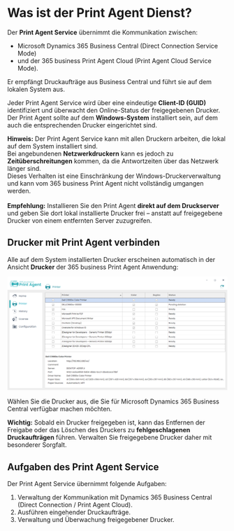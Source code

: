 # Was ist der Print Agent Dienst?

Der **Print Agent Service** übernimmt die Kommunikation zwischen:

- Microsoft Dynamics 365 Business Central (Direct Connection Service Mode)  
- und der 365 business Print Agent Cloud (Print Agent Cloud Service Mode).

Er empfängt Druckaufträge aus Business Central und führt sie auf dem lokalen System aus.

Jeder Print Agent Service wird über eine eindeutige **Client-ID (GUID)** identifiziert und überwacht den Online-Status der freigegebenen Drucker.  
Der Print Agent sollte auf dem **Windows-System** installiert sein, auf dem auch die entsprechenden Drucker eingerichtet sind.

<div class="alert alert-notice">
    <i class="fa-light fa-hand-point-up fa-lg" style="--fa-secondary-color: #FF0000; --fa-primary-color: #111111; --fa-secondary-opacity: 0.7"></i> <strong>Hinweis:</strong>
	Der Print Agent Service kann mit allen Druckern arbeiten, die lokal auf dem System installiert sind.<br>
	Bei angebundenen <b>Netzwerkdruckern</b> kann es jedoch zu <b>Zeitüberschreitungen</b> kommen, da die Antwortzeiten über das Netzwerk länger sind.<br>
	Dieses Verhalten ist eine Einschränkung der Windows-Druckerverwaltung und kann vom 365 business Print Agent nicht vollständig umgangen werden.<br><br>
	<b>Empfehlung:</b> Installieren Sie den Print Agent <b>direkt auf dem Druckserver</b> und geben Sie dort lokal installierte Drucker frei – anstatt auf freigegebene Drucker von einem entfernten Server zuzugreifen.
</div>

## Drucker mit Print Agent verbinden

Alle auf dem System installierten Drucker erscheinen automatisch in der Ansicht **Drucker** der 365 business Print Agent Anwendung:

![Shared Printer](/assets/images/365-business-print-agent/ad01eb85658694c75716cb5dbce514bd3763fb94b48e505c0288c2bcf8638737.png)  

Wählen Sie die Drucker aus, die Sie für Microsoft Dynamics 365 Business Central verfügbar machen möchten.

<div class="alert alert-warn">
    <i class="fa-light fa-triangle-exclamation fa-lg"></i> <strong>Wichtig:</strong>
	Sobald ein Drucker freigegeben ist, kann das Entfernen der Freigabe oder das Löschen des Druckers zu <b>fehlgeschlagenen Druckaufträgen</b> führen.  
	Verwalten Sie freigegebene Drucker daher mit besonderer Sorgfalt.
</div>

## Aufgaben des Print Agent Service

Der Print Agent Service übernimmt folgende Aufgaben:

 1. Verwaltung der Kommunikation mit Dynamics 365 Business Central (Direct Connection / Print Agent Cloud).
 2. Ausführen eingehender Druckaufträge.
 3. Verwaltung und Überwachung freigegebener Drucker.
